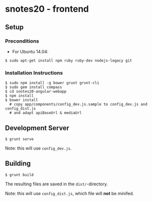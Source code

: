 # snotes20 - frontend

## Setup

### Preconditions
- For Ubuntu 14.04:
```
$ sudo apt-get install npm ruby ruby-dev nodejs-legacy git
```

### Installation Instructions
```
$ sudo npm install -g bower grunt grunt-cli
$ sudo gem install compass
$ cd snotes20-angular-webapp
$ npm install
$ bower install
  # copy app/components/config_dev.js.sample to config_dev.js and config_dist.js
  # and adapt apiBaseUrl & mediaUrl
```

## Development Server

```
$ grunt serve
```

Note: this will use `config_dev.js`.

## Building


```
$ grunt build
```

The resulting files are saved in the `dist/`-directory.

Note: this will use `config_dist.js`, which file will **not** be minifed.
